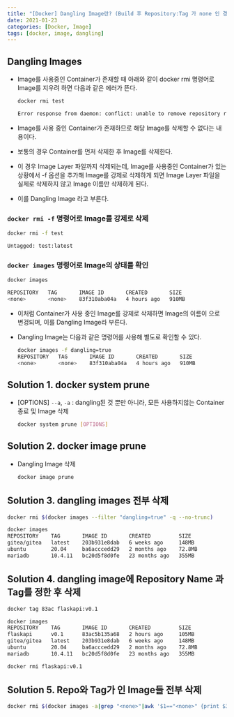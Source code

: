 ```yaml
---
title: "[Docker] Dangling Image란? (Build 후 Repository:Tag 가 none 인 경우)"
date: 2021-01-23
categories: [Docker, Image]
tags: [docker, image, dangling]
---
```


## Dangling Images

- Image를 사용중인 Container가 존재할 때 아래와 같이 docker rmi 명령어로 Image를 지우려 하면 다음과 같은 에러가 뜬다.

  ```bash
  docker rmi test

  Error response from daemon: conflict: unable to remove repository reference "test" (must force) - container 8bd39093b5cf is using its referenced image 83f310aba04a
  ```

- Image를 사용 중인 Container가 존재하므로 해당 Image를 삭제할 수 없다는 내용이다.

- 보통의 경우 Container를 먼저 삭제한 후 Image를 삭제한다.
- 이 경우 Image Layer 파일까지 삭제되는데, Image를 사용중인 Container가 있는 상황에서 -f 옵션을 추가해 Image를 강제로 삭제하게 되면 Image Layer 파일을 실제로 삭제하지 않고 Image 이름만 삭제하게 된다.
- 이를 Dangling Image 라고 부른다. 


### `docker rmi -f` 명령어로 Image를 강제로 삭제

  ```bash
  docker rmi -f test

  Untagged: test:latest
  ```

### `docker images` 명령어로 Image의 상태를 확인

  ```bash
  docker images

  REPOSITORY   TAG       IMAGE ID       CREATED       SIZE
  <none>       <none>    83f310aba04a   4 hours ago   910MB
  ```

- 이처럼 Container가 사용 중인 Image를 강제로 삭제하면 Image의 이름이 <none>으로 변겅되며, 이를 Dangling Image라 부른다.

- Dangling Image는 다음과 같은 명령어를 사용해 별도로 확인할 수 있다.

  ```bash
  docker images -f dangling=true
  REPOSITORY   TAG       IMAGE ID       CREATED       SIZE
  <none>       <none>    83f310aba04a   4 hours ago   910MB
  ```

## Solution 1. docker system prune

- [OPTIONS] `--a`, `-a`	: dangling된 것 뿐만 아니라, 모든 사용하지않는 Container 종료 및 Image 삭제

  ```bash
  docker system prune [OPTIONS]
  ```

## Solution 2. docker image prune

- Dangling Image 삭제

  ```bash
  docker image prune
  ```

## Solution 3. dangling images 전부 삭제

  ```bash
  docker rmi $(docker images --filter "dangling=true" -q --no-trunc)
  ```

  ```bash
  docker images
  REPOSITORY    TAG       IMAGE ID       CREATED         SIZE
  gitea/gitea   latest    203b931e8dab   6 weeks ago     148MB
  ubuntu        20.04     ba6acccedd29   2 months ago    72.8MB
  mariadb       10.4.11   bc20d5f8d0fe   23 months ago   355MB
  ```

## Solution 4. dangling image에 Repository Name 과 Tag를 정한 후 삭제

  ```bash
  docker tag 83ac flaskapi:v0.1
  ```

  ```bash
  docker images
  REPOSITORY    TAG       IMAGE ID       CREATED         SIZE
  flaskapi      v0.1      83ac5b135a68   2 hours ago     105MB
  gitea/gitea   latest    203b931e8dab   6 weeks ago     148MB
  ubuntu        20.04     ba6acccedd29   2 months ago    72.8MB
  mariadb       10.4.11   bc20d5f8d0fe   23 months ago   355MB
  ```

  ```bash
  docker rmi flaskapi:v0.1
  ```

## Solution 5. Repo와 Tag가 <none>인 Image들 전부 삭제

  ```bash
  docker rmi $(docker images -a|grep "<none>"|awk '$1=="<none>" {print $3}')
  ```